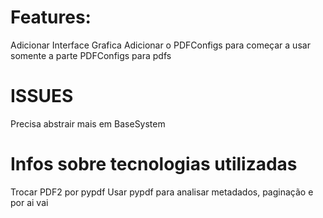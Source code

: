 # Features:
Adicionar Interface Grafica
Adicionar o PDFConfigs para começar a usar somente a parte PDFConfigs para pdfs

# ISSUES

Precisa abstrair mais em BaseSystem


# Infos sobre tecnologias utilizadas

Trocar PDF2 por pypdf
Usar pypdf para analisar metadados, paginação e por ai vai